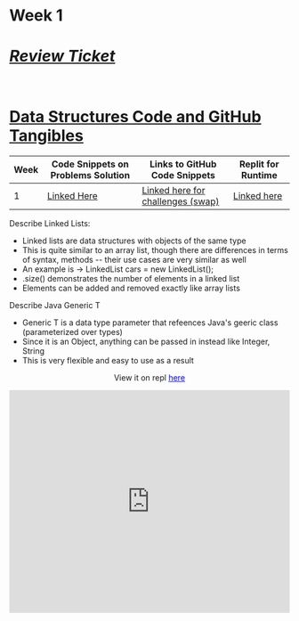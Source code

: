 # Week 1

# **_[Review Ticket](https://github.com/ArnavPalkhiwala/APCSA-Tri3-Individual/issues/2)_**
<br>

# [Data Structures Code and GitHub Tangibles](https://arnavpalkhiwala.github.io/APCSA-Tri3-Individual/datastructures)

| Week | Code Snippets on Problems Solution | Links to GitHub Code Snippets | Replit for Runtime| 
| ----- | ----- | ----- | ----- |
|     1|[Linked Here](https://github.com/ArnavPalkhiwala/APCSA-Tri3-Individual/blob/main/Challenge1.java)| [Linked here for challenges (swap)](https://github.com/ArnavPalkhiwala/APCSA-Tri3-Individual/blob/main/Challenge1.java#L5-L12)| [Linked here](https://replit.com/@ArnavPalkhiwala/APCSA-Tri3-Individual#.replit)

Describe Linked Lists:
* Linked lists are data structures with objects of the same type
* This is quite similar to an array list, though there are differences in terms of syntax, methods -- their use cases are very similar as well
* An example is -> LinkedList<String> cars = new LinkedList<String>();
* .size() demonstrates the number of elements in a linked list
* Elements can be added and removed exactly like array lists 
  
Describe Java Generic T
* Generic T is a data type parameter that refeences Java's geeric class (parameterized over types)
* Since it is an Object, anything can be passed in instead like Integer, String
* This is very flexible and easy to use as a result
  
<div class="frq-content" style="text-align: center;">
                <p>View it on repl <u><a style="color: blue" target="_blank"
                                         href="https://replit.com/@ArnavPalkhiwala/APCSA-Tri3-Individual-1">here</a></u></p>
                <iframe height="400px" width="100%" src="https://replit.com/@ArnavPalkhiwala/APCSA-Tri3-Individual-1lite=true"
                        scrolling="no" frameborder="yes" allowtransparency="true" allowfullscreen="true"></iframe>
            </div><br>
